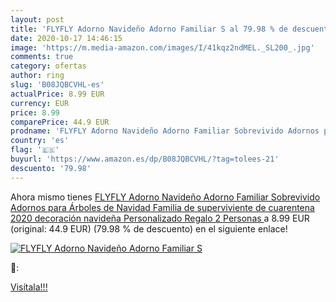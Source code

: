 ```yaml
---
layout: post
title: 'FLYFLY Adorno Navideño Adorno Familiar S al 79.98 % de descuento'
date: 2020-10-17 14:46:15
image: 'https://m.media-amazon.com/images/I/41kqz2ndMEL._SL200_.jpg'
comments: true
category: ofertas
author: ring
slug: 'B08JQBCVHL-es'
actualPrice: 8.99 EUR
currency: EUR
price: 8.99
comparePrice: 44.9 EUR
prodname: 'FLYFLY Adorno Navideño Adorno Familiar Sobrevivido Adornos para Árboles de Navidad  Familia de superviviente de cuarentena 2020 decoración navideña Personalizado Regalo  2 Personas '
country: 'es'
flag: '🇪🇸'
buyurl: 'https://www.amazon.es/dp/B08JQBCVHL/?tag=tolees-21'
descuento: '79.98'
---
```


Ahora mismo tienes [FLYFLY Adorno Navideño Adorno Familiar Sobrevivido Adornos para Árboles de Navidad  Familia de superviviente de cuarentena 2020 decoración navideña Personalizado Regalo  2 Personas ](https://www.amazon.es/dp/B08JQBCVHL/?tag=tolees-21) a 8.99 EUR (original: 44.9 EUR) (79.98 %  de descuento) en el siguiente enlace!

[![FLYFLY Adorno Navideño Adorno Familiar S](https://m.media-amazon.com/images/I/41kqz2ndMEL._SL200_.jpg)](https://www.amazon.es/dp/B08JQBCVHL/?tag=tolees-21)

🔎:


[Visítala!!!](https://www.amazon.es/dp/B08JQBCVHL/?tag=tolees-21)
